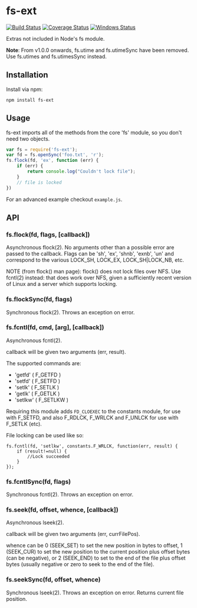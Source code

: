 fs-ext
======

[![Build Status][ci-img]][ci-url]
[![Coverage Status][cov-img]][cov-url]
[![Windows Status][ci-win-img]][ci-win-url]

Extras not included in Node's fs module.

**Note**: From v1.0.0 onwards, fs.utime and fs.utimeSync have been removed.
Use fs.utimes and fs.utimesSync instead.

Installation
------------

Install via npm:

    npm install fs-ext

Usage
-----

fs-ext imports all of the methods from the core 'fs' module, so you don't
need two objects.

```js
var fs = require('fs-ext');
var fd = fs.openSync('foo.txt', 'r');
fs.flock(fd, 'ex', function (err) {
    if (err) {
        return console.log("Couldn't lock file");
    }
    // file is locked
})
```

For an advanced example checkout `example.js`.

API
---

### fs.flock(fd, flags, [callback])

Asynchronous flock(2). No arguments other than a possible error are passed to
the callback. Flags can be 'sh', 'ex', 'shnb', 'exnb', 'un' and correspond
to the various LOCK_SH, LOCK_EX, LOCK_SH|LOCK_NB, etc.

NOTE (from flock() man page): flock() does not lock files over NFS. Use fcntl(2)
instead: that does work over NFS, given a sufficiently recent version of Linux
and a server which supports locking.


### fs.flockSync(fd, flags)

Synchronous flock(2). Throws an exception on error.

### fs.fcntl(fd, cmd, [arg], [callback])

Asynchronous fcntl(2).

callback will be given two arguments (err, result).

The supported commands are:

- 'getfd' ( F_GETFD )
- 'setfd' ( F_SETFD )
- 'setlk' ( F_SETLK )
- 'getlk' ( F_GETLK )
- 'setlkw' ( F_SETLKW )

Requiring this module adds `FD_CLOEXEC` to the constants module, for use with F_SETFD,
and also F_RDLCK, F_WRLCK and F_UNLCK for use with F_SETLK (etc).

File locking can be used like so:

	fs.fcntl(fd, 'setlkw', constants.F_WRLCK, function(err, result) { 
		if (result!=null) {
			//Lock succeeded
		}
	});

### fs.fcntlSync(fd, flags)

Synchronous fcntl(2). Throws an exception on error.

### fs.seek(fd, offset, whence, [callback])

Asynchronous lseek(2).  

callback will be given two arguments (err, currFilePos).

whence can be 0 (SEEK_SET) to set the new position in bytes to offset, 
1 (SEEK_CUR) to set the new position to the current position plus offset 
bytes (can be negative), or 2 (SEEK_END) to set to the end of the file 
plus offset bytes (usually negative or zero to seek to the end of the file).

### fs.seekSync(fd, offset, whence)

Synchronous lseek(2). Throws an exception on error.  Returns current
file position.



[ci-img]: https://travis-ci.org/baudehlo/node-fs-ext.svg?branch=master
[ci-url]: https://travis-ci.org/baudehlo/node-fs-ext
[cov-img]: https://codecov.io/github/baudehlo/node-fs-ext/coverage.svg
[cov-url]: https://codecov.io/github/baudehlo/node-fs-ext?branch=master
[ci-win-img]: https://ci.appveyor.com/api/projects/status/pqbnutckk0n46uc8?svg=true
[ci-win-url]: https://ci.appveyor.com/project/baudehlo/node-fs-ext/branch/master
